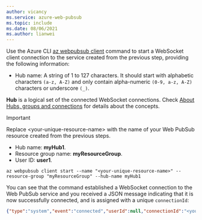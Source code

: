 ```yaml
---
author: vicancy
ms.service: azure-web-pubsub
ms.topic: include
ms.date: 08/06/2021
ms.author: lianwei
---
```


Use the Azure CLI [az webpubsub client](/cli/azure/webpubsub/client) command to start a WebSocket client connection to the service created from the previous step, providing the following information:

- Hub name: A string of 1 to 127 characters. It should start with alphabetic characters `(a-z, A-Z)` and only contain alpha-numeric `(0-9, a-z, A-Z)` characters or underscore `(_)`.

**Hub** is a logical set of the connected WebSocket connections. Check [About Hubs, groups and connections](../key-concepts.md) for details about the concepts.

  > [!Important]
  > Replace &lt;your-unique-resource-name&gt; with the name of your Web PubSub resource created from the previous steps.

- Hub name: **myHub1**.
- Resource group name: **myResourceGroup**.
- User ID: **user1**.

```azurecli-interactive
az webpubsub client start --name "<your-unique-resource-name>" --resource-group "myResourceGroup" --hub-name myHub1
```

You can see that the command established a WebSocket connection to the Web PubSub service and you received a JSON message indicating that it is now successfully connected, and is assigned with a unique `connectionId`:

```json
{"type":"system","event":"connected","userId":null,"connectionId":"<your_unique_connection_id>"}
```
